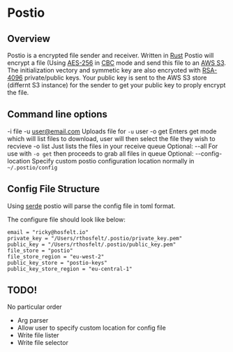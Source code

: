 # Postio

## Overview
 Postio is a encrypted file sender and receiver. Written in [Rust](https://www.rust-lang.org/en-US/) Postio will encrypt a file (Using [AES-256](https://en.wikipedia.org/wiki/Advanced_Encryption_Standard) in [CBC](https://en.wikipedia.org/wiki/Block_cipher_mode_of_operation#Cipher_Block_Chaining_.28CBC.29) mode and send this file to an [AWS S3](https://aws.amazon.com/s3/). The initialization vectory and symmetic key are also encryoted with [RSA-4096](https://en.wikipedia.org/wiki/RSA_(cryptosystem)) private/public keys. Your public key is sent to the AWS S3 store (differnt S3 instance) for the sender to get your public key to proply encrypt the file. 


## Command line options
 -i file -u user@email.com
    Uploads file for `-u` user
 -o get
    Enters get mode which will list files to download, user will then select the file they wish to recvieve
 -o list
    Just lists the files in your receive queue
 Optional: --all
    For use with `-o get` then proceeds to grab all files in queue
 Optional: --config-location
    Specify custom postio configuration location normally in `~/.postio/config`

## Config File Structure
Using [serde](https://crates.io/crates/serde) postio will parse the config file in toml format. 

The configure file should look like below: 

```
email = "ricky@hosfelt.io"
private_key = "/Users/rthosfelt/.postio/private_key.pem"
public_key = "/Users/rthosfelt/.postio/public_key.pem"
file_store = "postio"
file_store_region = "eu-west-2"
public_key_store = "postio-keys"
public_key_store_region = "eu-central-1"
```

## TODO!
No particular order

- Arg parser
- Allow user to specify custom location for config file
- Write file lister
- Write file selector

